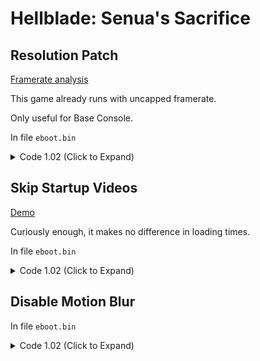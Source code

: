 # Hellblade: Senua's Sacrifice

## Resolution Patch

[Framerate analysis](https://youtu.be/DO8zPsX_ahE)

This game already runs with uncapped framerate.

Only useful for Base Console.

In file `eboot.bin`

<details>
<summary>Code 1.02 (Click to Expand)</summary>

```
# all code below must be applied

# allow screenpercentage to be used
8B 05 77 87 20 03 83 38 01 75 0D

8B 05 77 87 20 03 83 38 01 74 0D

# call
48 8B 05 4C 7D 03 03

67 67 E8 7D 0A 22 00

# main code
E8 0C E1 49 01 90 90 90 90 90 90 90 90 90 90 90 90 55 48 89 E5 41 57 41 56 41 54 53 48 89 D3 45 89

E8 0C E1 49 01 90 90 90 90 90 90 90 90 90 90 90 90 C3 48 8B 05 C8 72 E1 02 C7 00 00 00 86 42 C3 89

# Presets:

# 540p target
C7 00 00 00 48 42 C3 89

# 720p target // default, search for this, replace with others
C7 00 00 00 86 42 C3 89

# 900p target
C7 00 F6 A8 A6 42 C3 89

# 50.0f  = 00 00 48 42
# 67.0f  = 00 00 86 42
# 83.33f = F6 A8 A6 42
```

</details>

## Skip Startup Videos

[Demo](https://cdn.discordapp.com/attachments/650395105479360514/858528041557557278/SkipMovieDemo.mp4)

Curiously enough, it makes no difference in loading times.

In file `eboot.bin`

<details>
<summary>Code 1.02 (Click to Expand)</summary>

```
48 83 BF A0 00 00 00 00 0F 85 87 06 00 00

48 83 BF A0 00 00 00 00 48 E9 87 06 00 00
```

</details>

## Disable Motion Blur

In file `eboot.bin`

<details>
<summary>Code 1.02 (Click to Expand)</summary>

```
66 A9 01 10 75 40

66 A9 01 10 EB 40
```

</details>
